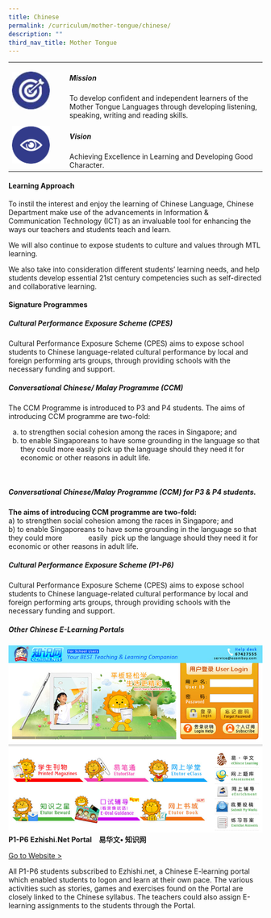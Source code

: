 ```yaml
---
title: Chinese
permalink: /curriculum/mother-tongue/chinese/
description: ""
third_nav_title: Mother Tongue
---
```

<table>
	<tbody><tr>
		<td width="100px">
			<img style="height:75px; width:75px" src="/images/mission.jpg">
		</td>
		<td> 
			<h5><b>Mission</b></h5>
			To develop confident and independent learners of the Mother Tongue&nbsp;Languages through developing listening, speaking, writing and reading&nbsp;skills.
		</td>
	</tr>
	<tr>
     <td>
		   <img style="height:75px; width:75px" src="/images/vision.png">
     </td>
     <td> 
			 <h5><b>Vision</b></h5>
	     Achieving Excellence in Learning and Developing Good Character.
       </td>
	</tr>
</tbody></table>

<h4><b>Learning Approach</b></h4>

To instil the interest and enjoy the learning of Chinese Language, Chinese Department make use of the advancements in Information &amp; Communication Technology (ICT) as an invaluable tool for enhancing the ways our teachers and students teach and learn.

We will also continue to expose students to culture and values through MTL learning.

We also take into consideration different students’ learning needs, and help students develop essential 21st century competencies such as self-directed and collaborative learning.

<h4><b>Signature Programmes</b></h4>

<h5><b>Cultural Performance Exposure Scheme (CPES)</b></h5>

Cultural Performance Exposure Scheme (CPES) aims to expose school students to Chinese language-related cultural performance by local and foreign performing arts groups, through providing schools with the necessary funding and support.

<h5><b>Conversational Chinese/ Malay Programme (CCM)</b></h5>

The CCM Programme is introduced to P3 and P4 students. The aims of introducing CCM programme are two-fold:<br>
<ol>
	<li style="list-style-type:lower-alpha">to strengthen social cohesion among the races in Singapore; and
		</li><li style="list-style-type:lower-alpha">to enable Singaporeans to have some grounding in the language so that they could more easily  pick up the language should they need it for economic or other reasons in adult life. </li>
</ol>
<br>
<h5 href="menu1">Conversational Chinese/Malay Programme (CCM) for P3 &amp; P4 students.</h5>

**The aims of introducing CCM programme are two-fold:**
<br>
a) to strengthen social cohesion among the races in Singapore; and
<br>
b) to enable Singaporeans to have some grounding in the language so that they could more&nbsp;&nbsp;&nbsp; &nbsp;&nbsp;&nbsp; &nbsp;&nbsp;&nbsp; &nbsp;easily&nbsp; pick up the language should they need it for economic or other reasons in adult life.&nbsp;&nbsp;

<h5> Cultural Performance Exposure Scheme (P1-P6)</h5>

Cultural Performance Exposure Scheme (CPES) aims to expose school students to Chinese language-related cultural performance by local and foreign performing arts groups, through providing schools with the necessary funding and support.&nbsp;

<h5 href="menu2"> Other Chinese E-Learning Portals</h5>

![](/images/ezhishi.jpg)**P1-P6 Ezhishi.Net Portal　易华文• 知识网**

  
[Go to Website &gt;](http://www.ezhishi.net/)

All P1-P6 students subscribed to Ezhishi.net, a Chinese E-learning portal which enabled students to logon and learn at their own pace. The various activities such as stories, games and exercises found on the Portal are closely linked to the Chinese syllabus. The teachers could also assign E-learning assignments to the students through the Portal.